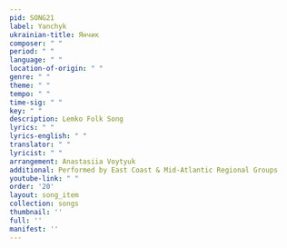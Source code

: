 ```yaml
---
pid: SONG21
label: Yanchyk
ukrainian-title: Янчик
composer: " "
period: " "
language: " "
location-of-origin: " "
genre: " "
theme: " "
tempo: " "
time-sig: " "
key: " "
description: Lemko Folk Song
lyrics: " "
lyrics-english: " "
translator: " "
lyricist: " "
arrangement: Anastasiia Voytyuk
additional: Performed by East Coast & Mid-Atlantic Regional Groups
youtube-link: " "
order: '20'
layout: song_item
collection: songs
thumbnail: ''
full: ''
manifest: ''
---
```

